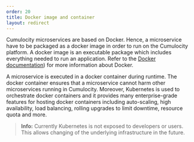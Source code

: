 ```yaml
---
order: 20
title: Docker image and container
layout: redirect
---
```


Cumulocity microservices are based on Docker. Hence, a microservice have to be packaged as a docker image in order to run on the Cumulocity platform. A docker image is an executable package which includes everything needed to run an application. Refer to the [Docker documentation](https://docs.docker.com/get-started/)) for more information about Docker.  

A microservice is executed in a docker container during runtime. The docker container ensures that a microservice cannot harm other microservices running in Cumulocity. Moreover, Kubernetes is used to orchestrate docker containers and it provides many enterprise-grade features for hosting docker containers including auto-scaling, high availability, load balancing, rolling upgrades to limit downtime, resource quota and more.

>**Info:** Currently Kubernetes is not exposed to developers or users. This allows changing of the underlying infrastructure in the future.
